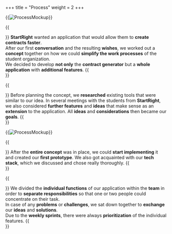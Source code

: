 +++
title = "Process"
weight = 2
+++

{{<image src="brainstorming.jpg" alt="ProcessMockup" caption="Brainstorming">}}

{{<section title="Idea">}}
**StartRight** wanted an application that would allow them to **create contracts faster**. \
After our first **conversation** and the resulting **wishes**, we worked out a **concept** together on how we could **simplify the work processes** of the student organization. \
We decided to develop **not only** the **contract generator** but a **whole application** with **additional features**.
{{</section>}}

{{<section title="Concept">}}
Before planning the concept, we **researched** existing tools that were similar to our idea.
In several meetings with the students from **StartRight**, we also considered **further features** and **ideas** that make sense as an **extension** to the application.
All **ideas** and **considerations** then became our **goals**.
{{</section>}}

{{<image src="mockup_process.jpg" alt="ProcessMockup" caption="from Prototype to Product">}}

{{<section title="Prototype">}}
After the **entire concept** was in place, we could **start implementing** it and created our **first prototype**. 
We also got acquainted with our **tech stack**, which we discussed and chose really thoroughly.
{{</section>}}

{{<section title="Development">}}
We divided the **individual functions** of our application within the **team** in order to **separate responsibilities** so that one or two people could concentrate on their task. \
In case of any **problems** or **challenges**, we sat down together to **exchange** our **ideas** and **solutions**. \
Due to the **weekly sprints**, there were always **prioritization** of the individual features.
{{</section>}}

